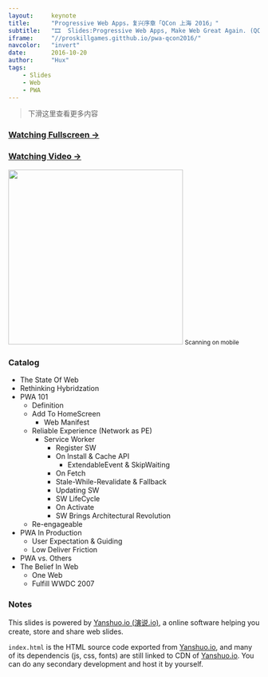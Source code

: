 ```yaml
---
layout:     keynote
title:      "Progressive Web Apps，复兴序章「QCon 上海 2016」"
subtitle:   "🎞  Slides:Progressive Web Apps, Make Web Great Again. (QCon Shanghai 2016)"
iframe:     "//proskillgames.gitthub.io/pwa-qcon2016/"
navcolor:   "invert"
date:       2016-10-20
author:     "Hux"
tags:
    - Slides
    - Web
    - PWA
---
```



> 下滑这里查看更多内容


### [Watching Fullscreen →](https://proskillgames.gitthub.io/pwa-qcon2016/)

### [Watching Video →](http://www.infoq.com/cn/presentations/progressive-web-app)

<div class="visible-md visible-lg">
    <img src="//proskillgames.gitthub.io/pwa-qcon2016/attach/qrcode.png" width="350" />
    <small class="img-hint">Scanning on mobile</small>
</div>


### Catalog

- The State Of Web
- Rethinking Hybridzation
- PWA 101
    - Definition
    - Add To HomeScreen
        - Web Manifest
    - Reliable Experience (Network as PE)
        - Service Worker
            - Register SW
            - On Install & Cache API
                - ExtendableEvent & SkipWaiting
            - On Fetch
            - Stale-While-Revalidate & Fallback
            - Updating SW
            - SW LifeCycle
            - On Activate
            - SW Brings Architectural Revolution
    - Re-engageable
- PWA In Production 
    - User Expectation & Guiding
    - Low Deliver Friction
- PWA vs. Others
- The Belief In Web
    - One Web
    - Fulfill WWDC 2007 


### Notes  

This slides is powered by [Yanshuo.io (演说.io)](http://yanshuo.io), a online software helping you create, store and share web slides. 

`index.html` is the HTML source code exported from [Yanshuo.io](http://yanshuo.io), and many of its dependencis (js, css, fonts) are still linked to CDN of [Yanshuo.io](http://yanshuo.io). You can do any secondary development and host it by yourself.


